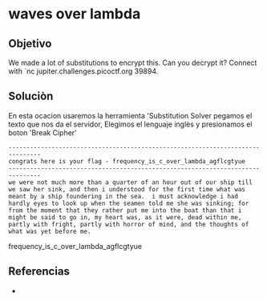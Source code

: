 # waves over lambda
## Objetivo
We made a lot of substitutions to encrypt this. Can you decrypt it? Connect with `nc jupiter.challenges.picoctf.org 39894.

## Soluciòn

En esta ocacion usaremos la herramienta 'Substitution Solver pegamos el texto que nos da el servidor, Elegimos el lenguaje  inglès y presionamos el boton 'Break Cipher'


```text
-------------------------------------------------------------------------------
congrats here is your flag - frequency_is_c_over_lambda_agflcgtyue
-------------------------------------------------------------------------------
we were not much more than a quarter of an hour out of our ship till we saw her sink, and then i understood for the first time what was meant by a ship foundering in the sea.  i must acknowledge i had hardly eyes to look up when the seamen told me she was sinking; for from the moment that they rather put me into the boat than that i might be said to go in, my heart was, as it were, dead within me, partly with fright, partly with horror of mind, and the thoughts of what was yet before me.
```

frequency_is_c_over_lambda_agflcgtyue

## Referencias
- []()